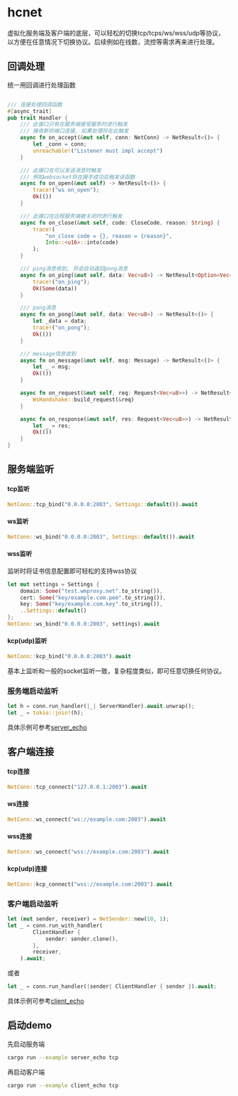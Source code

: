 
# hcnet

虚拟化服务端及客户端的底层，可以轻松的切换tcp/tcps/ws/wss/udp等协议， 以方便在任意情况下切换协议。后续例如在线数，流控等需求再来进行处理。

## 回调处理

统一用回调进行处理函数
```rust

/// 连接处理回调函数
#[async_trait]
pub trait Handler {
    /// 此接口只有在服务端接受服务时进行触发
    /// 接收新的端口连接, 如果处理将在此触发
    async fn on_accept(&mut self, conn: NetConn) -> NetResult<()> {
        let _conn = conn;
        unreachable!("Listener must impl accept")
    }

    /// 此接口在可以发送消息时触发
    /// 例如websocket将在握手成功后触发该函数
    async fn on_open(&mut self) -> NetResult<()> {
        trace!("ws on_open");
        Ok(())
    }

    /// 此接口在远程服务端被关闭时进行触发
    async fn on_close(&mut self, code: CloseCode, reason: String) {
        trace!(
            "on_close code = {}, reason = {reason}",
            Into::<u16>::into(code)
        );
    }

    /// ping消息收到, 将会自动返回pong消息
    async fn on_ping(&mut self, data: Vec<u8>) -> NetResult<Option<Vec<u8>>> {
        trace!("on_ping");
        Ok(Some(data))
    }

    /// pong消息
    async fn on_pong(&mut self, data: Vec<u8>) -> NetResult<()> {
        let _data = data;
        trace!("on_pong");
        Ok(())
    }

    /// message信息收到
    async fn on_message(&mut self, msg: Message) -> NetResult<()> {
        let _ = msg;
        Ok(())
    }

    async fn on_request(&mut self, req: Request<Vec<u8>>) -> NetResult<Response<Vec<u8>>> {
        WsHandshake::build_request(&req)
    }

    async fn on_response(&mut self, res: Request<Vec<u8>>) -> NetResult<()> {
        let _ = res;
        Ok(())
    }
}


```

## 服务端监听

#### tcp监听
```rust
NetConn::tcp_bind("0.0.0.0:2003", Settings::default()).await
```

#### ws监听
```rust
NetConn::ws_bind("0.0.0.0:2003", Settings::default()).await
```

#### wss监听
监听时将证书信息配置即可轻松的支持wss协议
```rust
let mut settings = Settings {
    domain: Some("test.wmproxy.net".to_string()),
    cert: Some("key/example.com.pem".to_string()),
    key: Some("key/example.com.key".to_string()),
    ..Settings::default()
};
NetConn::ws_bind("0.0.0.0:2003", settings).await
```

#### kcp(udp)监听
```rust
NetConn::kcp_bind("0.0.0.0:2003").await
```
基本上监听和一般的socket监听一致，复杂程度类似，即可任意切换任何协议。

### 服务端启动监听
```rust
let h = conn.run_handler(|_| ServerHandler).await.unwrap();
let _ = tokio::join!(h);
```
具体示例可参考[server_echo](./examples/server_echo.rs)

## 客户端连接

#### tcp连接
```rust
NetConn::tcp_connect("127.0.0.1:2003").await
```

#### ws连接
```rust
NetConn::ws_connect("ws://example.com:2003").await
```

#### wss连接
```rust
NetConn::ws_connect("wss://example.com:2003").await
```

#### kcp(udp)连接
```rust
NetConn::kcp_connect("wss://example.com:2003").await
```

### 客户端启动监听
```rust
let (mut sender, receiver) = NetSender::new(10, 1);
let _ = conn.run_with_handler(
        ClientHandler {
            sender: sender.clone(),
        },
        receiver,
    ).await;
```
或者
```rust
let _ = conn.run_handler(|sender| ClientHandler { sender }).await;
```

具体示例可参考[client_echo](./examples/client_echo.rs)


## 启动demo
先启动服务端
```bash
cargo run --example server_echo tcp
```
再启动客户端
```bash
cargo run --example client_echo tcp
```
